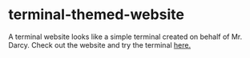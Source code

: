 # terminal-themed-website
A terminal website looks like a simple terminal created on behalf of Mr. Darcy.
Check out the website and try the terminal [here.](https://gecicidegisken.github.io/darcy/)

